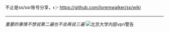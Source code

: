 不止是ss/ssr账号分享，:point_right: https://github.com/loremwalker/ss/wiki <hr>
*重要的事情不想说第二遍也不会再说三遍*
![北京大学内部vpn警告](https://s1.ax2x.com/2018/03/10/EBrN6.png)
